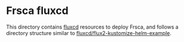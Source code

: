 # Frsca fluxcd
This directory contains [fluxcd](https://fluxcd.io/) resources to deploy Frsca, and follows a directory
structure similar to [fluxcd/flux2-kustomize-helm-example](https://github.com/fluxcd/flux2-kustomize-helm-example).

